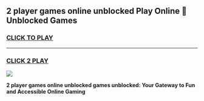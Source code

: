 
## 2 player games online unblocked Play Online 👋 Unblocked Games
<h3>
<a href="https://premium.freeplayer.one?title=2_player_games_online_unblocked&ref=19F">CLICK TO PLAY</a></h3>
<hr>

<h3>
<a href="https://premium.freeplayer.one?title=2_player_games_online_unblocked&ref=19F">CLICK 2 PLAY</a>
  
</h3>

<a href="https://premium.freeplayer.one?title=2_player_games_online_unblocked&ref=19F"><img src="https://clearcache.store/games.png"></a>


**2 player games online unblocked games unblocked: Your Gateway to Fun and Accessible Online Gaming**
